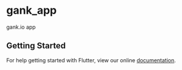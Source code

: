 # gank_app

gank.io app

## Getting Started

For help getting started with Flutter, view our online
[documentation](https://flutter.io/).
